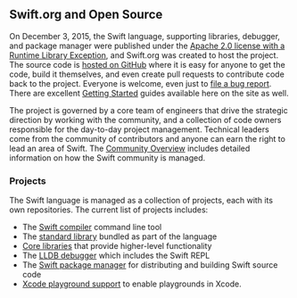 ## Swift.org and Open Source

On December 3, 2015, the Swift language, supporting libraries, debugger, and package manager were published under the [Apache 2.0 license with a Runtime Library Exception](/LICENSE.txt), and Swift.org was created to host the project. The source code is [hosted on GitHub](http://github.com/apple) where it is easy for anyone to get the code, build it themselves, and even create pull requests to contribute code back to the project. Everyone is welcome, even just to [file a bug report](/contributing/#reporting-bugs). There are excellent [Getting Started](/getting-started/) guides available here on the site as well.

The project is governed by a core team of engineers that drive the strategic direction by working with the community, and a collection of code owners responsible for the day-to-day project management. Technical leaders come from the community of contributors and anyone can earn the right to lead an area of Swift.  The [Community Overview](/community/) includes detailed information on how the Swift community is managed.


### Projects

The Swift language is managed as a collection of projects, each with its own repositories.  The current list of projects includes:

* The [Swift compiler](/compiler-stdlib/) command line tool
* The [standard library](/compiler-stdlib/) bundled as part of the language
* [Core libraries](/core-libraries/) that provide higher-level functionality
* The [LLDB debugger](/lldb/) which includes the Swift REPL
* The [Swift package manager](/package-manager/) for distributing and building Swift source code
* [Xcode playground support](/lldb/#xcode-playground-support) to enable playgrounds in Xcode.
